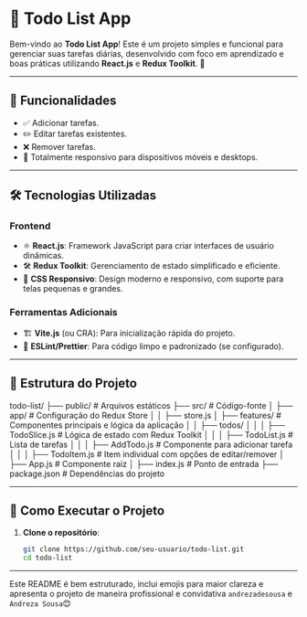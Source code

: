 # 📝 Todo List App

Bem-vindo ao **Todo List App**! Este é um projeto simples e funcional para gerenciar suas tarefas diárias, desenvolvido com foco em aprendizado e boas práticas utilizando **React.js** e **Redux Toolkit**. 🚀

---

## 🌟 Funcionalidades

- ✅ Adicionar tarefas.
- ✏️ Editar tarefas existentes.
- ❌ Remover tarefas.
- 📱 Totalmente responsivo para dispositivos móveis e desktops.

---

## 🛠️ Tecnologias Utilizadas

### Frontend

- ⚛️ **React.js**: Framework JavaScript para criar interfaces de usuário dinâmicas.
- 🛠️ **Redux Toolkit**: Gerenciamento de estado simplificado e eficiente.
- 🎨 **CSS Responsivo**: Design moderno e responsivo, com suporte para telas pequenas e grandes.

### Ferramentas Adicionais

- 🏗️ **Vite.js** (ou CRA): Para inicialização rápida do projeto.
- 🧹 **ESLint/Prettier**: Para código limpo e padronizado (se configurado).

---

## 📂 Estrutura do Projeto

todo-list/ ├── public/ # Arquivos estáticos ├── src/ # Código-fonte │ ├── app/ # Configuração do Redux Store │ │ ├── store.js │ ├── features/ # Componentes principais e lógica da aplicação │ │ ├── todos/ │ │ │ ├── TodoSlice.js # Lógica de estado com Redux Toolkit │ │ │ ├── TodoList.js # Lista de tarefas │ │ │ ├── AddTodo.js # Componente para adicionar tarefa │ │ │ ├── TodoItem.js # Item individual com opções de editar/remover │ ├── App.js # Componente raiz │ ├── index.js # Ponto de entrada ├── package.json # Dependências do projeto

---

## 🚀 Como Executar o Projeto

1. **Clone o repositório**:
   ```bash
   git clone https://github.com/seu-usuario/todo-list.git
   cd todo-list
   ```

---

Este README é bem estruturado, inclui emojis para maior clareza e apresenta o projeto de maneira profissional e convidativa `andrezadesousa` e `Andreza Sousa`😊
